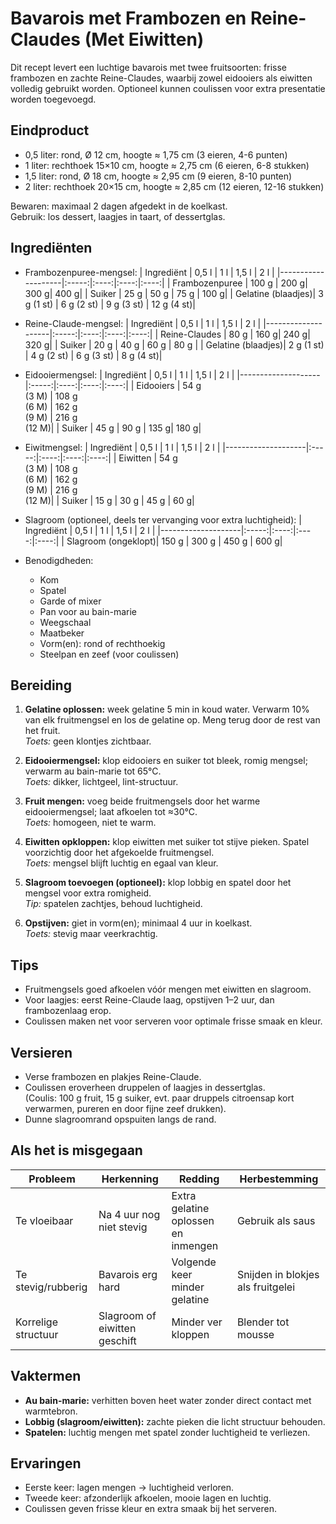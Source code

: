 # Bavarois met Frambozen en Reine-Claudes (Met Eiwitten)

Dit recept levert een luchtige bavarois met twee fruitsoorten: frisse frambozen en zachte Reine-Claudes, waarbij zowel eidooiers als eiwitten volledig gebruikt worden. Optioneel kunnen coulissen voor extra presentatie worden toegevoegd.

## Eindproduct

- 0,5 liter: rond, Ø 12 cm, hoogte ≈ 1,75 cm (3 eieren, 4-6 punten)  
- 1 liter: rechthoek 15×10 cm, hoogte ≈ 2,75 cm (6 eieren, 6-8 stukken)  
- 1,5 liter: rond, Ø 18 cm, hoogte ≈ 2,95 cm (9 eieren, 8-10 punten)  
- 2 liter: rechthoek 20×15 cm, hoogte ≈ 2,85 cm (12 eieren, 12-16 stukken)  

Bewaren: maximaal 2 dagen afgedekt in de koelkast.  
Gebruik: los dessert, laagjes in taart, of dessertglas.

## Ingrediënten

- Frambozenpuree-mengsel:
  | Ingrediënt         | 0,5 l | 1 l  | 1,5 l | 2 l  |
  |--------------------|:-----:|:----:|:----:|:----:|
  | Frambozenpuree     | 100 g | 200 g| 300 g| 400 g|
  | Suiker             | 25 g  | 50 g | 75 g | 100 g|
  | Gelatine (blaadjes)| 3 g (1 st) | 6 g (2 st) | 9 g (3 st) | 12 g (4 st)|

- Reine-Claude-mengsel:
  | Ingrediënt         | 0,5 l | 1 l  | 1,5 l | 2 l  |
  |--------------------|:-----:|:----:|:----:|:----:|
  | Reine-Claudes      | 80 g  | 160 g| 240 g| 320 g|
  | Suiker             | 20 g  | 40 g | 60 g | 80 g |
  | Gelatine (blaadjes)| 2 g (1 st) | 4 g (2 st) | 6 g (3 st) | 8 g (4 st)|

- Eidooiermengsel:
  | Ingrediënt         | 0,5 l | 1 l  | 1,5 l | 2 l  |
  |--------------------|:-----:|:----:|:----:|:----:|
  | Eidooiers          | 54 g<br>(3 M) | 108 g<br>(6 M) | 162 g<br>(9 M) | 216 g<br>(12 M)|
  | Suiker             | 45 g  | 90 g | 135 g| 180 g|

- Eiwitmengsel:
  | Ingrediënt         | 0,5 l | 1 l  | 1,5 l | 2 l  |
  |--------------------|:-----:|:----:|:----:|:----:|
  | Eiwitten           | 54 g<br>(3 M) | 108 g<br>(6 M) | 162 g<br>(9 M) | 216 g<br>(12 M)|
  | Suiker             | 15 g  | 30 g | 45 g | 60 g|

- Slagroom (optioneel, deels ter vervanging voor extra luchtigheid):
  | Ingrediënt         | 0,5 l | 1 l  | 1,5 l | 2 l  |
  |--------------------|:-----:|:----:|:----:|:----:|
  | Slagroom (ongeklopt)| 150 g | 300 g | 450 g | 600 g|

- Benodigdheden:
  - Kom  
  - Spatel  
  - Garde of mixer  
  - Pan voor au bain-marie  
  - Weegschaal  
  - Maatbeker  
  - Vorm(en): rond of rechthoekig  
  - Steelpan en zeef (voor coulissen)

## Bereiding

1. **Gelatine oplossen:** week gelatine 5 min in koud water. Verwarm 10% van elk fruitmengsel en los de gelatine op. Meng terug door de rest van het fruit.  
   *Toets:* geen klontjes zichtbaar.

2. **Eidooiermengsel:** klop eidooiers en suiker tot bleek, romig mengsel; verwarm au bain-marie tot 65°C.  
   *Toets:* dikker, lichtgeel, lint-structuur.

3. **Fruit mengen:** voeg beide fruitmengsels door het warme eidooiermengsel; laat afkoelen tot ≈30°C.  
   *Toets:* homogeen, niet te warm.

4. **Eiwitten opkloppen:** klop eiwitten met suiker tot stijve pieken. Spatel voorzichtig door het afgekoelde fruitmengsel.  
   *Toets:* mengsel blijft luchtig en egaal van kleur.

5. **Slagroom toevoegen (optioneel):** klop lobbig en spatel door het mengsel voor extra romigheid.  
   *Tip:* spatelen zachtjes, behoud luchtigheid.

6. **Opstijven:** giet in vorm(en); minimaal 4 uur in koelkast.  
   *Toets:* stevig maar veerkrachtig.

## Tips

- Fruitmengsels goed afkoelen vóór mengen met eiwitten en slagroom.  
- Voor laagjes: eerst Reine-Claude laag, opstijven 1–2 uur, dan frambozenlaag erop.  
- Coulissen maken net voor serveren voor optimale frisse smaak en kleur.

## Versieren

- Verse frambozen en plakjes Reine-Claude.  
- Coulissen eroverheen druppelen of laagjes in dessertglas.  
  (Coulis: 100 g fruit, 15 g suiker, evt. paar druppels citroensap kort verwarmen, pureren en door fijne zeef drukken).  
- Dunne slagroomrand opspuiten langs de rand.

## Als het is misgegaan

| Probleem | Herkenning | Redding | Herbestemming |
|-----------|------------|---------|---------------|
| Te vloeibaar | Na 4 uur nog niet stevig | Extra gelatine oplossen en inmengen | Gebruik als saus |
| Te stevig/rubberig | Bavarois erg hard | Volgende keer minder gelatine | Snijden in blokjes als fruitgelei |
| Korrelige structuur | Slagroom of eiwitten geschift | Minder ver kloppen | Blender tot mousse |

## Vaktermen

- **Au bain-marie:** verhitten boven heet water zonder direct contact met warmtebron.  
- **Lobbig (slagroom/eiwitten):** zachte pieken die licht structuur behouden.  
- **Spatelen:** luchtig mengen met spatel zonder luchtigheid te verliezen.

## Ervaringen

- Eerste keer: lagen mengen → luchtigheid verloren.  
- Tweede keer: afzonderlijk afkoelen, mooie lagen en luchtig.  
- Coulissen geven frisse kleur en extra smaak bij het serveren.
